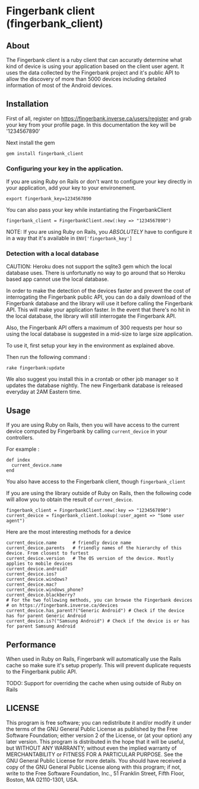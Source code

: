 # Fingerbank client (fingerbank\_client)

## About

The Fingerbank client is a ruby client that can accuratly determine what kind of device is using your application based on the client user agent.
It uses the data collected by the Fingerbank project and it's public API to allow the discovery of more than 5000 devices including detailed information of most of the Android devices.

## Installation

First of all, register on https://fingerbank.inverse.ca/users/register and grab your key from your profile page. In this documentation the key will be '1234567890'

Next install the gem 

    gem install fingerbank_client

### Configuring your key in the application.

If you are using Ruby on Rails or don't want to configure your key directly in your application, add your key to your environement.

    export fingerbank_key=1234567890

You can also pass your key while instantiating the FingerbankClient

    fingerbank_client = FingerbankClient.new(:key => "1234567890")

NOTE: If you are using Ruby on Rails, you *ABSOLUTELY* have to configure it in a way that it's available in `ENV['fingerbank_key']`

### Detection with a local database

CAUTION: Heroku does not support the sqlite3 gem which the local database uses. There is unfortunatly no way to go around that so Heroku based app cannot use the local database.

In order to make the detection of the devices faster and prevent the cost of interrogating the Fingerbank public API, you can do a daily download of the Fingerbank database and the library will use it before calling the Fingerbank API. This will make your application faster. In the event that there's no hit in the local database, the library will still interrogate the Fingerbank API.

Also, the Fingerbank API offers a maximum of 300 requests per hour so using the local database is suggested in a mid-size to large size application.

To use it, first setup your key in the environment as explained above.

Then run the following command :

    rake fingerbank:update

We also suggest you install this in a crontab or other job manager so it updates the database nightly. The new Fingerbank database is released everyday at 2AM Eastern time.

## Usage

If you are using Ruby on Rails, then you will have access to the current device computed by Fingerbank by calling `current_device` in your controllers. 

For example : 

    def index
      current_device.name
    end

You also have access to the Fingerbank client, though `fingerbank_client`

If you are using the library outside of Ruby on Rails, then the following code will allow you to obtain the result of `current_device`.

    fingerbank_client = FingerbankClient.new(:key => "1234567890")
    current_device = fingerbank_client.lookup(:user_agent => "Some user agent")

Here are the most interesting methods for a device

    current_device.name      # friendly device name
    current_device.parents   # friendly names of the hierarchy of this device. From closest to furtest
    current_device.version   # The OS version of the device. Mostly applies to mobile devices
    current_device.android?
    current_device.ios?
    current_device.windows?
    current_device.mac?
    current_device.windows_phone?
    current_device.blackberry?
    # For the two following methods, you can browse the Fingerbank devices
    # on https://fingerbank.inverse.ca/devices
    current_device.has_parent?("Generic Android") # Check if the device has for parent Generic Android
    current_device.is?("Samsung Android") # Check if the device is or has for parent Samsung Android

## Performance

When used in Ruby on Rails, Fingerbank will automatically use the Rails cache so make sure it's setup properly. This will prevent duplicate requests to the Fingerbank public API.

TODO: Support for overriding the cache when using outside of Ruby on Rails

## LICENSE
This program is free software; you can redistribute it and/or
modify it under the terms of the GNU General Public License
as published by the Free Software Foundation; either version 2
of the License, or (at your option) any later version.
This program is distributed in the hope that it will be useful,
but WITHOUT ANY WARRANTY; without even the implied warranty of
MERCHANTABILITY or FITNESS FOR A PARTICULAR PURPOSE.  See the
GNU General Public License for more details.
You should have received a copy of the GNU General Public License
along with this program; if not, write to the Free Software
Foundation, Inc., 51 Franklin Street, Fifth Floor, Boston, MA  02110-1301,
USA.

